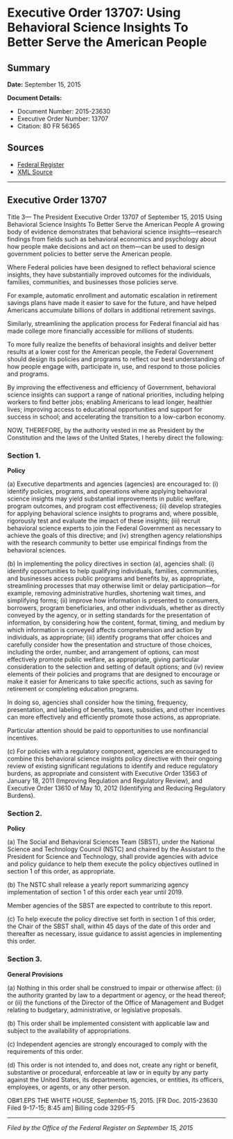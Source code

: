 # Executive Order 13707: Using Behavioral Science Insights To Better Serve the American People

## Summary

**Date:** September 15, 2015

**Document Details:**
- Document Number: 2015-23630
- Executive Order Number: 13707
- Citation: 80 FR 56365

## Sources
- [Federal Register](https://www.federalregister.gov/documents/2015/09/18/2015-23630/using-behavioral-science-insights-to-better-serve-the-american-people)
- [XML Source](https://www.federalregister.gov/documents/full_text/xml/2015/09/18/2015-23630.xml)

---

## Executive Order 13707

Title 3—
The President
Executive Order 13707 of September 15, 2015
Using Behavioral Science Insights To Better Serve the American People
A growing body of evidence demonstrates that behavioral science insights—research findings from fields such as behavioral economics and psychology about how people make decisions and act on them—can be used to design government policies to better serve the American people.

Where Federal policies have been designed to reflect behavioral science insights, they have substantially improved outcomes for the individuals, families, communities, and businesses those policies serve.

For example, automatic enrollment and automatic escalation in retirement savings plans have made it easier to save for the future, and have helped Americans accumulate billions of dollars in additional retirement savings.

Similarly, streamlining the application process for Federal financial aid has made college more financially accessible for millions of students.

To more fully realize the benefits of behavioral insights and deliver better results at a lower cost for the American people, the Federal Government should design its policies and programs to reflect our best understanding of how people engage with, participate in, use, and respond to those policies and programs.

By improving the effectiveness and efficiency of Government, behavioral science insights can support a range of national priorities, including helping workers to find better jobs; enabling Americans to lead longer, healthier lives; improving access to educational opportunities and support for success in school; and accelerating the transition to a low-carbon economy.

NOW, THEREFORE, by the authority vested in me as President by the Constitution and the laws of the United States, I hereby direct the following:
### Section 1.

**Policy**

(a) Executive departments and agencies (agencies) are encouraged to:
    (i) identify policies, programs, and operations where applying behavioral science insights may yield substantial improvements in public welfare, program outcomes, and program cost effectiveness;
    (ii) develop strategies for applying behavioral science insights to programs and, where possible, rigorously test and evaluate the impact of these insights;
    (iii) recruit behavioral science experts to join the Federal Government as necessary to achieve the goals of this directive; and
    (iv) strengthen agency relationships with the research community to better use empirical findings from the behavioral sciences.

(b) In implementing the policy directives in section (a), agencies shall:
    (i) identify opportunities to help qualifying individuals, families, communities, and businesses access public programs and benefits by, as appropriate, streamlining processes that may otherwise limit or delay participation—for example, removing administrative hurdles, shortening wait times, and simplifying forms;
    (ii) improve how information is presented to consumers, borrowers, program beneficiaries, and other individuals, whether as directly conveyed by the agency, or in setting standards for the presentation of information, by considering how the content, format, timing, and medium by which 
information is conveyed affects comprehension and action by individuals, as appropriate;
    (iii) identify programs that offer choices and carefully consider how the presentation and structure of those choices, including the order, number, and arrangement of options, can most effectively promote public welfare, as appropriate, giving particular consideration to the selection and setting of default options; and
    (iv) review elements of their policies and programs that are designed to encourage or make it easier for Americans to take specific actions, such as saving for retirement or completing education programs.

In doing so, agencies shall consider how the timing, frequency, presentation, and labeling of benefits, taxes, subsidies, and other incentives can more effectively and efficiently promote those actions, as appropriate.

Particular attention should be paid to opportunities to use nonfinancial incentives.

(c) For policies with a regulatory component, agencies are encouraged to combine this behavioral science insights policy directive with their ongoing review of existing significant regulations to identify and reduce regulatory burdens, as appropriate and consistent with Executive Order 13563 of January 18, 2011 (Improving Regulation and Regulatory Review), and Executive Order 13610 of May 10, 2012 (Identifying and Reducing Regulatory Burdens).
### Section 2.

**Policy**

(a) The Social and Behavioral Sciences Team (SBST), under the National Science and Technology Council (NSTC) and chaired by the Assistant to the President for Science and Technology, shall provide agencies with advice and policy guidance to help them execute the policy objectives outlined in section 1 of this order, as appropriate.

(b) The NSTC shall release a yearly report summarizing agency implementation of section 1 of this order each year until 2019.

Member agencies of the SBST are expected to contribute to this report.

(c) To help execute the policy directive set forth in section 1 of this order, the Chair of the SBST shall, within 45 days of the date of this order and thereafter as necessary, issue guidance to assist agencies in implementing this order.
### Section 3.

**General Provisions**

(a) Nothing in this order shall be construed to impair or otherwise affect:
    (i) the authority granted by law to a department or agency, or the head thereof; or
    (ii) the functions of the Director of the Office of Management and Budget relating to budgetary, administrative, or legislative proposals.

(b) This order shall be implemented consistent with applicable law and subject to the availability of appropriations.

(c) Independent agencies are strongly encouraged to comply with the requirements of this order.

(d) This order is not intended to, and does not, create any right or benefit, substantive or procedural, enforceable at law or in equity by any party against the United States, its departments, agencies, or entities, its officers, employees, or agents, or any other person.

OB#1.EPS
THE WHITE HOUSE,
September 15, 2015.
[FR Doc. 2015-23630 
Filed 9-17-15; 8:45 am]
Billing code 3295-F5

---

*Filed by the Office of the Federal Register on September 15, 2015*
